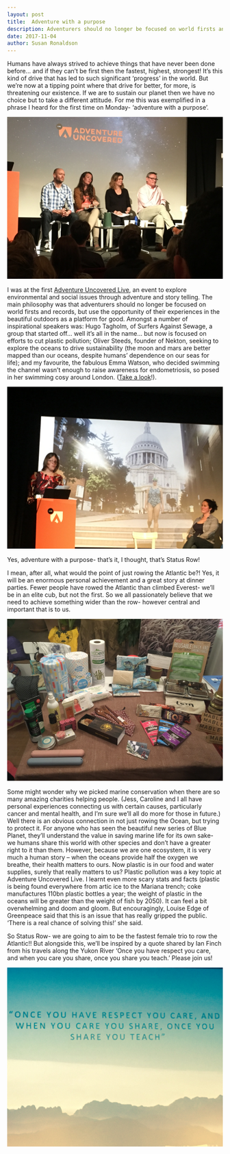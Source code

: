 ```yaml
---
layout: post
title:  Adventure with a purpose
description: Adventurers should no longer be focused on world firsts and records, but their experiences in the beautiful outdoors as a platform for good.
date: 2017-11-04
author: Susan Ronaldson
---
```

[adventure]: http://www.adventureuncovered.com/
[emma]: https://www.instagram.com/moywatson/?hl=en

Humans have always strived to achieve things that have never been done before... and if they can’t be first then the fastest, highest, strongest! It’s this kind of drive that has led to such significant ‘progress’ in the world. But we’re now at a tipping point where that drive for better, for more, is threatening our existence. If we are to sustain our planet then we have no choice but to take a different attitude. For me this was exemplified in a phrase I heard for the first time on Monday- ‘adventure with a purpose’.

![Signing up for the Great River Rescue](/assets/images/blogs/adventure_uncovered/adventure_uncovered_panel.jpg)

I was at the first [Adventure Uncovered Live][adventure], an event to explore environmental and social issues through adventure and story telling. The main philosophy was that adventurers should no longer be focused on world firsts and records, but use the opportunity of their experiences in the beautiful outdoors as a platform for good. Amongst a number of inspirational speakers was: Hugo Tagholm, of Surfers Against Sewage, a group that started off… well it’s all in the name… but now is focused on efforts to cut plastic pollution; Oliver Steeds, founder of Nekton, seeking to explore the oceans to drive sustainability (the moon and mars are better mapped than our oceans, despite humans’ dependence on our seas for life); and my favourite, the fabulous Emma Watson, who decided swimming the channel wasn’t enough to raise awareness for endometriosis, so posed in her swimming cosy around London. ([Take a look][emma]!).

![Signing up for the Great River Rescue](/assets/images/blogs/adventure_uncovered/adventure_uncovered_emma.jpg)

Yes, adventure with a purpose- that’s it, I thought, that’s Status Row!

I mean, after all, what would the point of just rowing the Atlantic be?! Yes, it will be an enormous personal achievement and a great story at dinner parties. Fewer people have rowed the Atlantic than climbed Everest- we’ll be in an elite cub, but not the first. So we all passionately believe that we need to achieve something wider than the row- however central and important that is to us.

![Signing up for the Great River Rescue](/assets/images/blogs/adventure_uncovered/adventure_uncovered_products.jpg)

Some might wonder why we picked marine conservation when there are so many amazing charities helping people. (Jess, Caroline and I all have personal experiences connecting us with certain causes, particularly cancer and mental health, and I’m sure we’ll all do more for those in future.) Well there is an obvious connection in not just rowing the Ocean, but trying to protect it. For anyone who has seen the beautiful new series of Blue Planet, they’ll understand the value in saving marine life for its own sake- we humans share this world with other species and don’t have a greater right to it than them. However, because we are one ecosystem, it is very much a human story – when the oceans provide half the oxygen we breathe, their health matters to ours. Now plastic is in our food and water supplies, surely that really matters to us?
Plastic pollution was a key topic at Adventure Uncovered Live. I learnt even more scary stats and facts (plastic is being found everywhere from artic ice to the Mariana trench; coke manufactures 110bn plastic bottles a year; the weight of plastic in the oceans will be greater than the weight of fish by 2050). It can feel a bit overwhelming and doom and gloom. But encouragingly, Louise Edge of Greenpeace said that this is an issue that has really gripped the public. ‘There is a real chance of solving this!’ she said.

So Status Row- we are going to aim to be the fastest female trio to row the Atlantic!! But alongside this, we’ll be inspired by a quote shared by Ian Finch from his travels along the Yukon River ‘Once you have respect you care, and when you care you share, once you share you teach.’ Please join us!

![Signing up for the Great River Rescue](/assets/images/blogs/adventure_uncovered/adventure_uncovered_quote.jpg)
